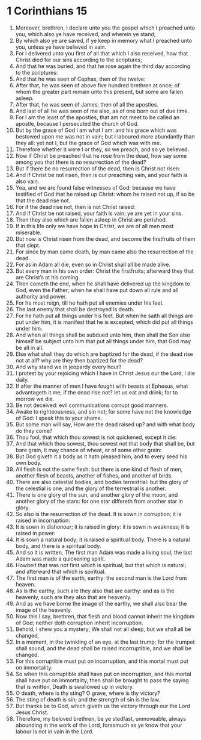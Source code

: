 ﻿# 1 Corinthians 15
1. Moreover, brethren, I declare unto you the gospel which I preached unto you, which also ye have received, and wherein ye stand; 
2. By which also ye are saved, if ye keep in memory what I preached unto you, unless ye have believed in vain. 
3. For I delivered unto you first of all that which I also received, how that Christ died for our sins according to the scriptures; 
4. And that he was buried, and that he rose again the third day according to the scriptures: 
5. And that he was seen of Cephas, then of the twelve: 
6. After that, he was seen of above five hundred brethren at once; of whom the greater part remain unto this present, but some are fallen asleep. 
7. After that, he was seen of James; then of all the apostles. 
8. And last of all he was seen of me also, as of one born out of due time. 
9. For I am the least of the apostles, that am not meet to be called an apostle, because I persecuted the church of God. 
10. But by the grace of God I am what I am: and his grace which was bestowed upon me was not in vain; but I laboured more abundantly than they all: yet not I, but the grace of God which was with me. 
11. Therefore whether it were I or they, so we preach, and so ye believed. 
12. Now if Christ be preached that he rose from the dead, how say some among you that there is no resurrection of the dead? 
13. But if there be no resurrection of the dead, then is Christ not risen: 
14. And if Christ be not risen, then is our preaching vain, and your faith is also vain. 
15. Yea, and we are found false witnesses of God; because we have testified of God that he raised up Christ: whom he raised not up, if so be that the dead rise not. 
16. For if the dead rise not, then is not Christ raised: 
17. And if Christ be not raised, your faith is vain; ye are yet in your sins. 
18. Then they also which are fallen asleep in Christ are perished. 
19. If in this life only we have hope in Christ, we are of all men most miserable. 
20. But now is Christ risen from the dead, and become the firstfruits of them that slept. 
21. For since by man came death, by man came also the resurrection of the dead. 
22. For as in Adam all die, even so in Christ shall all be made alive. 
23. But every man in his own order: Christ the firstfruits; afterward they that are Christ’s at his coming. 
24. Then cometh the end, when he shall have delivered up the kingdom to God, even the Father; when he shall have put down all rule and all authority and power. 
25. For he must reign, till he hath put all enemies under his feet. 
26. The last enemy that shall be destroyed is death. 
27. For he hath put all things under his feet. But when he saith all things are put under him, it is manifest that he is excepted, which did put all things under him. 
28. And when all things shall be subdued unto him, then shall the Son also himself be subject unto him that put all things under him, that God may be all in all. 
29. Else what shall they do which are baptized for the dead, if the dead rise not at all? why are they then baptized for the dead? 
30. And why stand we in jeopardy every hour? 
31. I protest by your rejoicing which I have in Christ Jesus our the Lord, I die daily. 
32. If after the manner of men I have fought with beasts at Ephesus, what advantageth it me, if the dead rise not? let us eat and drink; for to morrow we die. 
33. Be not deceived: evil communications corrupt good manners. 
34. Awake to righteousness, and sin not; for some have not the knowledge of God: I speak this to your shame. 
35. But some man will say, How are the dead raised up? and with what body do they come? 
36. Thou fool, that which thou sowest is not quickened, except it die: 
37. And that which thou sowest, thou sowest not that body that shall be, but bare grain, it may chance of wheat, or of some other grain: 
38. But God giveth it a body as it hath pleased him, and to every seed his own body. 
39. All flesh is not the same flesh: but there is one kind of flesh of men, another flesh of beasts, another of fishes, and another of birds. 
40. There are also celestial bodies, and bodies terrestrial: but the glory of the celestial is one, and the glory of the terrestrial is another. 
41. There is one glory of the sun, and another glory of the moon, and another glory of the stars: for one star differeth from another star in glory. 
42. So also is the resurrection of the dead. It is sown in corruption; it is raised in incorruption: 
43. It is sown in dishonour; it is raised in glory: it is sown in weakness; it is raised in power: 
44. It is sown a natural body; it is raised a spiritual body. There is a natural body, and there is a spiritual body. 
45. And so it is written, The first man Adam was made a living soul; the last Adam was made a quickening spirit. 
46. Howbeit that was not first which is spiritual, but that which is natural; and afterward that which is spiritual. 
47. The first man is of the earth, earthy: the second man is the Lord from heaven. 
48. As is the earthy, such are they also that are earthy: and as is the heavenly, such are they also that are heavenly. 
49. And as we have borne the image of the earthy, we shall also bear the image of the heavenly. 
50. Now this I say, brethren, that flesh and blood cannot inherit the kingdom of God; neither doth corruption inherit incorruption. 
51. Behold, I shew you a mystery; We shall not all sleep, but we shall all be changed, 
52. In a moment, in the twinkling of an eye, at the last trump: for the trumpet shall sound, and the dead shall be raised incorruptible, and we shall be changed. 
53. For this corruptible must put on incorruption, and this mortal must put on immortality. 
54. So when this corruptible shall have put on incorruption, and this mortal shall have put on immortality, then shall be brought to pass the saying that is written, Death is swallowed up in victory. 
55. O death, where is thy sting? O grave, where is thy victory? 
56. The sting of death is sin; and the strength of sin is the law. 
57. But thanks be to God, which giveth us the victory through our the Lord Jesus Christ. 
58. Therefore, my beloved brethren, be ye stedfast, unmoveable, always abounding in the work of the Lord, forasmuch as ye know that your labour is not in vain in the Lord. 
